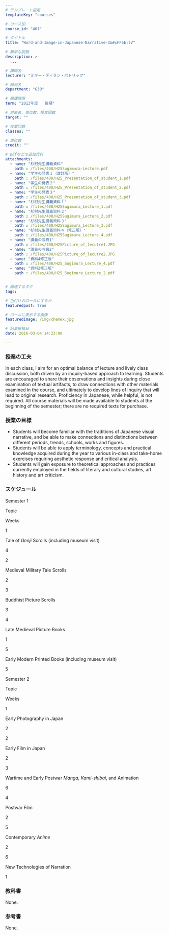```yaml
---
# テンプレート指定
templateKey: "courses"

# コースID
course_id: "401"

# タイトル
title: "Word-and-Image-in-Japanese-Narrative-I&#xFF5E;lV"

# 簡単な説明
description: >-
  ...

# 講師名
lecturer: "ミギー・ディラン・パトリック"

# 部局名
department: "G30"

# 開講時限
term: "2013年度	後期"

# 対象者、単位数、授業回数
target: ""

# 授業回数
classes: ""

# 単位数
credit: ""

# pdfなどの追加資料
attachments: 
  - name: "杉村先生講義資料" 
    path : /files/400/H25Sugimura-Lecture.pdf
  - name: "学生の発表１（改訂版）" 
    path : /files/400/H25_Presentation_of_student_1.pdf
  - name: "学生の発表２" 
    path : /files/400/H25_Presentation_of_student_2.pdf
  - name: "学生の発表３" 
    path : /files/400/H25_Presentation_of_student_3.pdf
  - name: "杉村先生講義資料１" 
    path : /files/400/H25Sugimura_Lecture_1.pdf
  - name: "杉村先生講義資料２" 
    path : /files/400/H25Sugimura_Lecture_2.pdf
  - name: "杉村先生講義資料３" 
    path : /files/400/H25Sugimura_Lecture_3.pdf
  - name: "杉村先生講義資料４（修正版）" 
    path : /files/400/H25Sugimura_Lecture_4.pdf
  - name: "講義の写真1" 
    path : /files/400/H25Picture_of_lecutre1.JPG
  - name: "講義の写真2" 
    path : /files/400/H25Picture_of_lecutre2.JPG
  - name: "資料4修正版" 
    path : /files/400/H25_Sugimura_Lecture_4.pdf
  - name: "資料2修正版" 
    path : /files/400/H25_Sugimura_Lecture_2.pdf


# 関連するタグ
tags:

# 色付けのロールにするか
featuredpost: true

# ロールに表示する画像
featuredimage: /img/chemex.jpg

# 記事投稿日
date: 2016-03-04 14:23:00

---
```


### 授業の工夫

In each class, I aim for an optimal balance of lecture and lively class discussion, both driven by an inquiry-based approach to learning. Students are encouraged to share their observations and insights during close examination of textual artifacts, to draw connections with other materials examined in the course, and ultimately to develop lines of inquiry that will lead to original research. Proficiency in Japanese, while helpful, is not required. All course materials will be made available to students at the beginning of the semester; there are no required texts for purchase.

### 授業の目標

  * Students will become familiar with the traditions of Japanese visual narrative, and be able to make connections and distinctions between different periods, trends, schools, works and figures.
  * Students will be able to apply terminology, concepts and practical knowledge acquired during the year to various in-class and take-home exercises requiring aesthetic response and critical analysis.
  * Students will gain exposure to theoretical approaches and practices currently employed in the fields of literary and cultural studies, art history and art criticism.

### スケジュール

Semester 1



Topic 

Weeks

1

Tale of _Genji_ Scrolls (including museum visit)

4

2

Medieval Military Tale Scrolls

2

3

Buddhist Picture Scrolls

3

4

Late Medieval Picture Books

1

5

Early Modern Printed Books (including museum visit)

5

Semester 2



Topic

Weeks

1

Early Photography in Japan

2

2

Early Film in Japan

2

3

Wartime and Early Postwar _Manga, Kami-shibai_, and Animation

6

4

Postwar Film

2

5

Contemporary _Anime_

2

6

New Technologies of Narration

1

### 教科書

None.

### 参考書

None.




